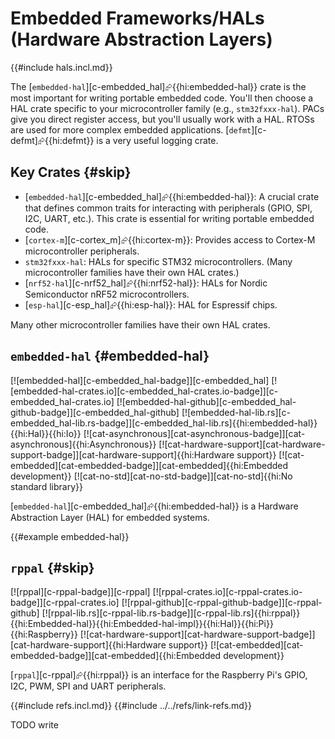 # Embedded Frameworks/HALs (Hardware Abstraction Layers)

{{#include hals.incl.md}}

The [`embedded-hal`][c-embedded_hal]⮳{{hi:embedded-hal}} crate is the most important for writing portable embedded code. You'll then choose a HAL crate specific to your microcontroller family (e.g., `stm32fxxx-hal`). PACs give you direct register access, but you'll usually work with a HAL. RTOSs are used for more complex embedded applications. [`defmt`][c-defmt]⮳{{hi:defmt}} is a very useful logging crate.

## Key Crates {#skip}

- [`embedded-hal`][c-embedded_hal]⮳{{hi:embedded-hal}}: A crucial crate that defines common traits for interacting with peripherals (GPIO, SPI, I2C, UART, etc.). This crate is essential for writing portable embedded code.
- [`cortex-m`][c-cortex_m]⮳{{hi:cortex-m}}: Provides access to Cortex-M microcontroller peripherals.
- `stm32fxxx-hal`: HALs for specific STM32 microcontrollers. (Many microcontroller families have their own HAL crates.)
- [`nrf52-hal`][c-nrf52_hal]⮳{{hi:nrf52-hal}}: HALs for Nordic Semiconductor nRF52 microcontrollers.
- [`esp-hal`][c-esp_hal]⮳{{hi:esp-hal}}: HAL for Espressif chips.

Many other microcontroller families have their own HAL crates.

## `embedded-hal` {#embedded-hal}

[![embedded-hal][c-embedded_hal-badge]][c-embedded_hal] [![embedded-hal-crates.io][c-embedded_hal-crates.io-badge]][c-embedded_hal-crates.io] [![embedded-hal-github][c-embedded_hal-github-badge]][c-embedded_hal-github] [![embedded-hal-lib.rs][c-embedded_hal-lib.rs-badge]][c-embedded_hal-lib.rs]{{hi:embedded-hal}}{{hi:Hal}}{{hi:Io}} [![cat-asynchronous][cat-asynchronous-badge]][cat-asynchronous]{{hi:Asynchronous}} [![cat-hardware-support][cat-hardware-support-badge]][cat-hardware-support]{{hi:Hardware support}} [![cat-embedded][cat-embedded-badge]][cat-embedded]{{hi:Embedded development}} [![cat-no-std][cat-no-std-badge]][cat-no-std]{{hi:No standard library}}

[`embedded-hal`][c-embedded_hal]⮳{{hi:embedded-hal}} is a Hardware Abstraction Layer (HAL) for embedded systems.

{{#example embedded-hal}}

## `rppal` {#skip}

[![rppal][c-rppal-badge]][c-rppal] [![rppal-crates.io][c-rppal-crates.io-badge]][c-rppal-crates.io] [![rppal-github][c-rppal-github-badge]][c-rppal-github] [![rppal-lib.rs][c-rppal-lib.rs-badge]][c-rppal-lib.rs]{{hi:rppal}}{{hi:Embedded-hal}}{{hi:Embedded-hal-impl}}{{hi:Hal}}{{hi:Pi}}{{hi:Raspberry}} [![cat-hardware-support][cat-hardware-support-badge]][cat-hardware-support]{{hi:Hardware support}} [![cat-embedded][cat-embedded-badge]][cat-embedded]{{hi:Embedded development}}

[`rppal`][c-rppal]⮳{{hi:rppal}} is an interface for the Raspberry Pi's GPIO, I2C, PWM, SPI and UART peripherals.

{{#include refs.incl.md}}
{{#include ../../refs/link-refs.md}}

<div class="hidden">
TODO write
</div>
